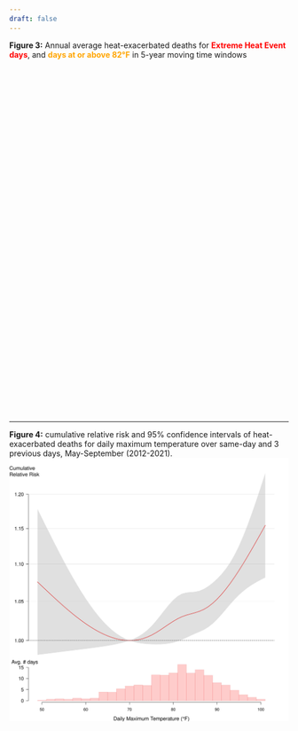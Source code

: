 ```yaml
---
draft: false
---
```

<span style="font-weight:bold">Figure 3:</span> Annual average heat-exacerbated deaths for <span style="color:red;font-weight:bold">Extreme Heat Event days</span>, and <span style="color:orange;font-weight:bold">days at or above 82°F</span> in 5-year moving time windows

<div style="min-height:625px"><script type="text/javascript" defer src="https://datawrapper.dwcdn.net/6b0cV/embed.js?v=6" charset="utf-8"></script><noscript><img src="https://datawrapper.dwcdn.net/6b0cV/full.png" alt="" /></noscript></div>

<hr class="my-4">

<strong>Figure 4:</strong> <span>cumulative relative risk</span> and <span>95% confidence intervals</span> of heat-exacerbated deaths for daily maximum temperature over same-day and 3 previous days, May-September (2012-2021). <img alt="Figure 4" class="p-2" src="fig-4.jpeg" />